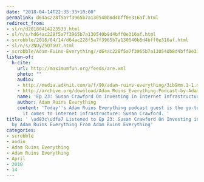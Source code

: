 ```yaml
---
date: "2018-04-14T22:35:33+10:00"
permalink: d64ac228f5a7f3965b7a130540b8d4bff0e316af.html
redirect_from:
- sl/n/d20180414223533.html
- sl/n/s/hd64ac228f5a7f3965b7a130540b8d4bff0e316af.html
- scrobble/2018/04/14/d64ac228f5a7f3965b7a130540b8d4bff0e316af.html
- sl/n/s/ZNUyZ5QTaU7.html
- scrobble/Adam-Ruins-Everything//d64ac228f5a7f3965b7a130540b8d4bff0e316af.html
listen-of:
  h-cite:
    url: http://maximumfun.org/feeds/are.xml
    photo: ""
    audio:
    - http://media.adknit.com/a/f/90/adam-ruins-everything/3ib9mm.1-1.mp3
    - http://archive.org/download/Adam_Ruins_Everything-Podcast-by-Adam_Ruins_Everything/Ep_23_Susan_Crawford_On_Investing_in_Internet_Infrastructure.mp3
    name: 'Ep 23: Susan Crawford On Investing in Internet Infrastructure'
    author: Adam Ruins Everything
    content: 'Today''s Adam Ruins Everything podcast guest is the go-to person when
      it comes to internet infrastructure: Susan Crawford. '
title: ' \ud83c\udfa7 Listened to Ep 23: Susan Crawford On Investing in Internet Infrastructure
  by Adam Ruins Everything From Adam Ruins Everything'
categories:
- scrobble
- audio
- Adam Ruins Everything
- Adam Ruins Everything
- April
- 2018
- 14
---
```

